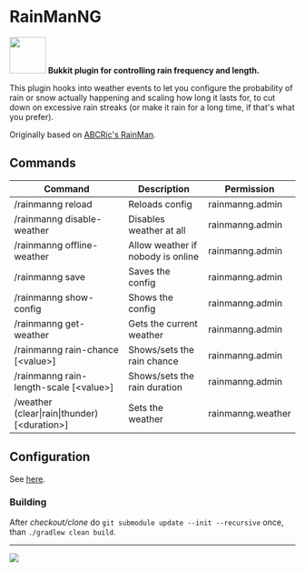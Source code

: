 # RainManNG
<img src="https://github.com/velnias75/RainManNG/raw/master/icon.svg" height="64px"> **Bukkit plugin for controlling rain frequency and length.**

This plugin hooks into weather events to let you configure the probability of rain or snow actually happening and scaling how long it lasts for, to cut down on excessive rain streaks (or make it rain for a long time, if that's what you prefer).

Originally based on [ABCRic's RainMan](https://dev.bukkit.org/projects/rainman).

## Commands
| **Command** |	**Description** |	**Permission** |
| --- | --- | --- |
| /rainmanng reload |	Reloads config | rainmanng.admin |
| /rainmanng disable-weather | Disables weather at all | rainmanng.admin |
| /rainmanng offline-weather | Allow weather if nobody is online | rainmanng.admin |
| /rainmanng save | Saves the config | rainmanng.admin |
| /rainmanng show-config | Shows the config | rainmanng.admin |
| /rainmanng get-weather | Gets the current weather | rainmanng.admin |
| /rainmanng rain-chance [\<value\>] | Shows/sets the rain chance | rainmanng.admin |
| /rainmanng rain-length-scale [\<value\>] | Shows/sets the rain duration | rainmanng.admin |
| /weather (clear\|rain\|thunder) [\<duration\>] |	Sets the weather | rainmanng.weather |

## Configuration
See [here](src/main/resources/config.yml).

### Building
After *checkout/clone* do
`git submodule update --init --recursive` once, than `./gradlew clean build`.

---

![](https://bstats.org/signatures/bukkit/RainManNG.svg)
